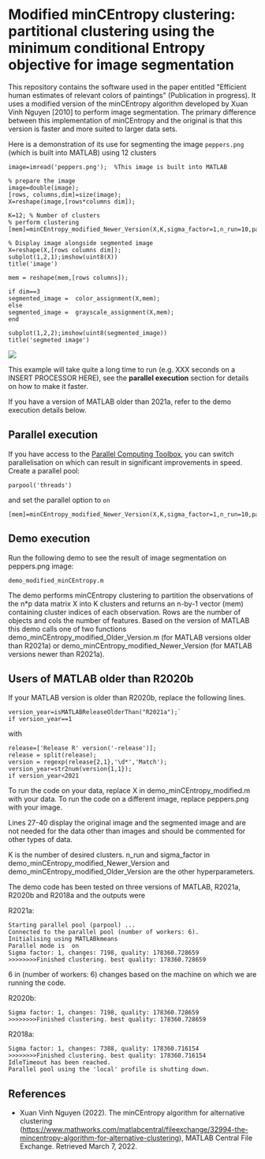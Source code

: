 # Modified minCEntropy clustering: partitional clustering using the minimum conditional Entropy objective for image segmentation

This repository contains the software used in the paper entitled "Efficient human estimates of relevant colors of paintings" (Publication in progress).  It uses a modified version of the minCEntropy algorithm developed by Xuan Vinh Nguyen [2010] to perform image segmentation.  The primary difference between this implementation of minCEntropy and the original is that this version is faster and more suited to larger data sets. 

Here is a demonstration of its use for segmenting the image `peppers.png` (which is built into MATLAB) using 12 clusters

```
image=imread('peppers.png');  %This image is built into MATLAB

% prepare the image
image=double(image);
[rows, columns,dim]=size(image);
X=reshape(image,[rows*columns dim]);

K=12; % Number of clusters
% perform clustering
[mem]=minCEntropy_modified_Newer_Version(X,K,sigma_factor=1,n_run=10,parallel="off",verbose=true);

% Display image alongside segmented image
X=reshape(X,[rows columns dim]);
subplot(1,2,1);imshow(uint8(X))
title('image')

mem = reshape(mem,[rows columns]);

if dim==3
segmented_image =  color_assignment(X,mem);
else
segmented_image =  grayscale_assignment(X,mem);
end

subplot(1,2,2);imshow(uint8(segmented_image))
title('segmeted image')
```

![](https://github.com/ZT-HT/minCEntropy_clustering/blob/main/segmented.bmp)

This example will take quite a long time to run (e.g. XXX seconds on a INSERT PROCESSOR HERE), see the **parallel execution** section for details on how to make it faster.

If you have a version of MATLAB older than 2021a, refer to the demo execution details below.

## Parallel execution 

If you have access to the [Parallel Computing Toolbox](https://www.mathworks.com/products/parallel-computing.html), you can switch parallelisation on which can result in significant improvements in speed.  Create a parallel pool:

```
parpool('threads')
```

and set the parallel option to `on`

```
[mem]=minCEntropy_modified_Newer_Version(X,K,sigma_factor=1,n_run=10,parallel="on",verbose=true);
```

## Demo execution

Run the following demo to see the result of image segmentation on peppers.png image:

```
demo_modified_minCEntropy.m
```

The demo performs minCEntropy clustering to partition the observations of the n*p data matrix X into K clusters and returns an n-by-1 vector (mem) containing cluster indices of each observation. Rows are the number of objects and cols the number of features.
Based on the version of MATLAB this demo calls one of two functions demo_minCEntropy_modified_Older_Version.m (for MATLAB versions older than R2021a) or demo_minCEntropy_modified_Newer_Version (for MATLAB versions newer than R2021a).

## Users of MATLAB older than R2020b

If your MATLAB version is older than R2020b, replace the following lines. 

```
version_year=isMATLABReleaseOlderThan("R2021a");`
if version_year==1
```

with

```
release=['Release R' version('-release')];
release = split(release);
version = regexp(release{2,1},'\d*','Match');
version_year=str2num(version{1,1});
if version_year<2021
```

To run the code on your data, replace X in demo_minCEntropy_modified.m with your data. To run the code on a different image, replace peppers.png with your image.

Lines 27-40 display the original image and the segmented image and are not needed for the data other than images and should be commented for other types of data. 

K is the number of desired clusters. n_run and sigma_factor in demo_minCEntropy_modified_Newer_Version and demo_minCEntropy_modified_Older_Version are the other hyperparameters. 

The demo code has been tested on three versions of MATLAB, R2021a, R2020b and R2018a and the outputs were

R2021a:

```
Starting parallel pool (parpool) ...
Connected to the parallel pool (number of workers: 6).
Initialising using MATLABkmeans
Parallel mode is  on
Sigma factor: 1, changes: 7198, quality: 178360.728659
>>>>>>>>Finished clustering. best quality: 178360.728659
```

6 in (number of workers: 6) changes based on the machine on which we are running the code.


R2020b:

```
Sigma factor: 1, changes: 7198, quality: 178360.728659
>>>>>>>>Finished clustering. best quality: 178360.728659
```

R2018a:
```
Sigma factor: 1, changes: 7388, quality: 178360.716154
>>>>>>>>Finished clustering. best quality: 178360.716154
IdleTimeout has been reached.
Parallel pool using the 'local' profile is shutting down.
```

## References

* Xuan Vinh Nguyen (2022). The minCEntropy algorithm for alternative clustering (https://www.mathworks.com/matlabcentral/fileexchange/32994-the-mincentropy-algorithm-for-alternative-clustering), MATLAB Central File Exchange. Retrieved March 7, 2022.


